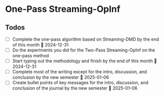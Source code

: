 # One-Pass Streaming-OpInf

## Todos
- [ ] Complete the one-pass algorithm based on Streaming-DMD by the end of this month 📅 2024-12-31
- [ ] Do the experiments you did for the Two-Pass Streaming-OpInf on the one-pass method
- [ ] Start typing out the methodology and finish by the end of this month 📅 2024-12-31
- [ ] Complete most of the writing except for the intro, discussion, and conclusion by the new semester 📅 2025-01-06
- [ ] Create bullet points of key messages for the intro, discussion, and conclusion of the journal by the new semester 📅 2025-01-06